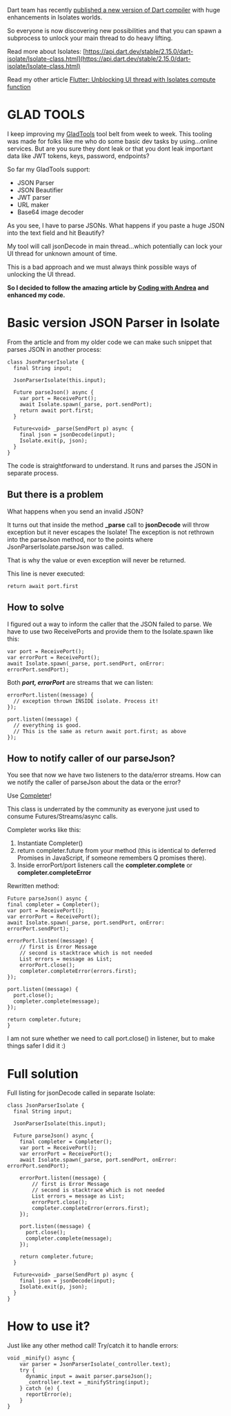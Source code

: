 Dart team has recently [published a new version of Dart compiler](https://medium.com/dartlang/dart-2-15-7e7a598e508a) with huge enhancements in Isolates worlds.

So everyone is now discovering new possibilities and that you can spawn a subprocess to unlock your main thread to do heavy lifting.

Read more about Isolates: [https://api.dart.dev/stable/2.15.0/dart-isolate/Isolate-class.html](https://api.dart.dev/stable/2.15.0/dart-isolate/Isolate-class.html)

Read my other article [Flutter: Unblocking UI thread with Isolates compute function](http://dmytrogladkyi.com/#/catalog/posts/flutter-unblocking-ui-thread-with-isolates-compute-function)

# GLAD TOOLS

I keep improving my [GladTools](https://github.com/gladimdim/glad_tools/) tool belt from week to week.
This tooling was made for folks like me who do some basic dev tasks by using...online services.
But are you sure they dont leak or that you dont leak important data like JWT tokens, keys, password, endpoints?

So far my GladTools support:
- JSON Parser
- JSON Beautifier
- JWT parser
- URL maker
- Base64 image decoder

As you see, I have to parse JSONs. What happens if you paste a huge JSON into the text field and hit Beautify?

My tool will call jsonDecode in main thread...which potentially can lock your UI thread for unknown amount of time.

This is a bad approach and we must always think possible ways of unlocking the UI thread.

**So I decided to follow the amazing article by [Coding with Andrea](https://codewithandrea.com/articles/parse-large-json-dart-isolates/) and enhanced my code.**

# Basic version JSON Parser in Isolate

From the article and from my older code we can make such snippet that parses JSON in another process:

```
class JsonParserIsolate {
  final String input;

  JsonParserIsolate(this.input);

  Future parseJson() async {
    var port = ReceivePort();
    await Isolate.spawn(_parse, port.sendPort);
    return await port.first;
  }

  Future<void> _parse(SendPort p) async {
    final json = jsonDecode(input);
    Isolate.exit(p, json);
  }
}
```

The code is straightforward to understand. It runs and parses the JSON in separate process.

## But there is a problem

What happens when you send an invalid JSON? 

It turns out that inside the method **_parse** call to **jsonDecode** will throw exception but it never escapes the Isolate!
The exception is not rethrown into the parseJson method, nor to the points where JsonParserIsolate.parseJson was called.

That is why the value or even exception will never be returned.

This line is never executed:
```
return await port.first
```

## How to solve

I figured out a way to inform the caller that the JSON failed to parse. We have to use two ReceivePorts and provide them to the Isolate.spawn like this:

```
var port = ReceivePort();
var errorPort = ReceivePort();
await Isolate.spawn(_parse, port.sendPort, onError: errorPort.sendPort);
```

Both ***port, errorPort*** are streams that we can listen:

```
errorPort.listen((message) {
  // exception thrown INSIDE isolate. Process it!
});

port.listen((message) {
  // everything is good.
  // This is the same as return await port.first; as above
});
```

## How to notify caller of our parseJson?

You see that now we have two listeners to the data/error streams. How can we notify the caller of parseJson about the data or the error?

Use [Completer](https://api.flutter.dev/flutter/dart-async/Completer-class.html)!

This class is underrated by the community as everyone just used to consume Futures/Streams/async calls.

Completer works like this:

1. Instantiate Completer()
2. return completer.future from your method (this is identical to deferred Promises in JavaScript, if someone remembers Q promises there).
3. Inside errorPort/port listeners call the **completer.complete** or **completer.completeError**

Rewritten method:

```
Future parseJson() async {
final completer = Completer();
var port = ReceivePort();
var errorPort = ReceivePort();
await Isolate.spawn(_parse, port.sendPort, onError: errorPort.sendPort);

errorPort.listen((message) {
    // first is Error Message
    // second is stacktrace which is not needed
    List errors = message as List;
    errorPort.close();
    completer.completeError(errors.first);
});

port.listen((message) {
  port.close();
  completer.complete(message);
});

return completer.future;
}
```

I am not sure whether we need to call port.close() in listener, but to make things safer I did it :)

# Full solution

Full listing for jsonDecode called in separate Isolate:

```
class JsonParserIsolate {
  final String input;

  JsonParserIsolate(this.input);

  Future parseJson() async {
    final completer = Completer();
    var port = ReceivePort();
    var errorPort = ReceivePort();
    await Isolate.spawn(_parse, port.sendPort, onError: errorPort.sendPort);

    errorPort.listen((message) {
        // first is Error Message
        // second is stacktrace which is not needed
        List errors = message as List;
        errorPort.close();
        completer.completeError(errors.first);
    });

    port.listen((message) {
      port.close();
      completer.complete(message);
    });

    return completer.future;
  }

  Future<void> _parse(SendPort p) async {
    final json = jsonDecode(input);
    Isolate.exit(p, json);
  }
}
```

# How to use it?

Just like any other method call! Try/catch it to handle errors:

```
void _minify() async {
    var parser = JsonParserIsolate(_controller.text);
    try {
      dynamic input = await parser.parseJson();
      _controller.text = _minifyString(input);
    } catch (e) {
      reportError(e);
    }
}
```


